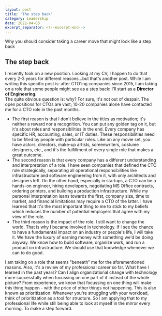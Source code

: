 ```yaml
---
layout: post 
title: "The step back"
category: Leadership
date: 2022-04-03
excerpt_separator: <!--excerpt-end-->
---
```

Why you should consider taking a career move that might look like a step back
<!--excerpt-end-->
## The step back
I recently took on a new position. Looking at my CV, I happen to do that every 2-3 years for different reasons...but that's another post.
While I am writing this specific post is: after CTO'ing companies since 2015, I am taking on a role that some people might see as a step back: I'll start as a __Director of Engineering__.  \
The quite obvious question is: why? For sure, it's not out of despair. The open positions for CTOs are vast; 10-20 companies alone have contacted me for a CTO role in the past months.  

* The first reason is that I don't believe in the titles as motivation; it's neither a reward nor a recognition. You can put any golden tag on it, but it's about roles and responsibilities in the end. Every company has specific HR, accounting, sales, or IT duties. These responsibilities need to be filled by people with particular roles. Like on any movie set, you have actors, directors, make-up artists, screenwriters, costume designers, etc., and it's the fulfillment of every single role that makes a great outcome.
* The second reason is that every company has a different understanding and interpretation of a role. I have seen companies that defined the CTO role strategically, separating all operational responsibilities like infrastructure and software engineering from it, with only architects and designers left. On the other hand, especially in startups, a CTO can be a hands-on engineer, hiring developers, negotiating MS Office contracts, ordering printers, and building a production infrastructure. While my personal interpretation leans towards the first, company size, time to market, and financial limitations may require a CTO of the latter. I have learned that it's the most important thing to me to stick to my beliefs which reduces the number of potential employers that agree with my view of the role.
* The third reason is the impact of the role. I still want to change the world. That is why I became involved in technology. If I see the chance to have a fundamental impact on an industry or people's life, I will take it. We have the luxury of earning money with something we'd be doing anyway. We know how to build software, organize work, and run a product on infrastructure. We should use that knowledge whenever we can to do good.

I am taking on a role that seems "beneath" me for the aforementioned reasons. Also, it's a review of my professional career so far. What have I learned in the past years? Can I align organizational change with technology more successfully when focussing on one part of it instead of the whole picture? 
From experience, we know that focussing on one thing will make this thing happen - with the price of other things not happening. This is also known as prioritization. Whenever you're struggling with your workload, think of prioritization as a tool for structure. So I am applying that to my professional life while still being able to look at myself in the mirror every morning. To make a step forward.

